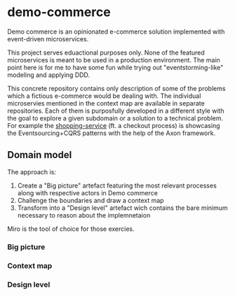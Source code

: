 # demo-commerce

Demo commerce is an opinionated e-commerce solution implemented with event-driven microservices. 

This project serves eduactional purposes only. None of the featured microservices is meant to be used in a production environment. The main point here is for me to have some fun while trying out "eventstorming-like" modeling and applying DDD.

This concrete repository contains only description of some of the problems which a fictious e-commerce would be dealing with. The individual microservies mentioned in the context map are available in separate repositories. Each of them is purposfully developed in a different style with the goal to explore a given subdomain or a solution to a technical problem. For example the [shopping-service](https://github.com/gkosharovdev/axon-kafka-spring-boot) (ft. a checkout process) is showcasing the Eventsourcing+CQRS patterns with the help of the Axon framework.

## Domain model

The approach is:
1. Create a "Big picture" artefact featuring the most relevant processes along with respective actors in Demo commerce
2. Challenge the boundaries and draw a context map
3. Transform into a "Design level" artefact wich contains the bare minimum necessary to reason about the implemnetaion

Miro is the tool of choice for those exercies.

### Big picture

### Context map

### Design level
